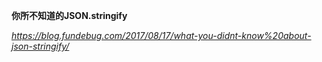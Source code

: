 **你所不知道的JSON.stringify**

*https://blog.fundebug.com/2017/08/17/what-you-didnt-know%20about-json-stringify/*

